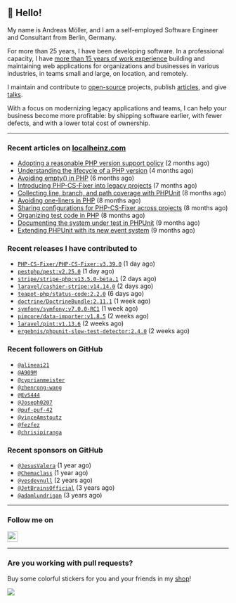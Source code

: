 ## :wave: Hello!

My name is Andreas Möller, and I am a self-employed Software Engineer and Consultant from Berlin, Germany.

For more than 25 years, I have been developing software. In a professional capacity, I have [more than 15 years of work experience](https://localheinz.com/work-experience/) building and maintaining web applications for organizations and businesses in various industries, in teams small and large, on location, and remotely.

I maintain and contribute to [open-source](https://localheinz.com/open-source/) projects, publish [articles](https://localheinz.com/articles/), and give [talks](https://localheinz.com/talks).

With a focus on modernizing legacy applications and teams, I can help your business become more profitable: by shipping software earlier, with fewer defects, and with a lower total cost of ownership.

<hr>

### Recent articles on [localheinz.com](https://localheinz.com/articles/)

- [Adopting a reasonable PHP version support policy](https://localheinz.com/articles/2023/09/12/adopting-a-reasonable-php-version-support-policy/) (2 months ago)
- [Understanding the lifecycle of a PHP version](https://localheinz.com/articles/2023/07/16/understanding-the-lifecycle-of-a-php-version/) (4 months ago)
- [Avoiding empty() in PHP](https://localheinz.com/articles/2023/05/10/avoiding-empty-in-php/) (6 months ago)
- [Introducing PHP-CS-Fixer into legacy projects](https://localheinz.com/articles/2023/04/10/introducing-php-cs-fixer-into-legacy-projects/) (7 months ago)
- [Collecting line, branch, and path coverage with PHPUnit](https://localheinz.com/articles/2023/03/22/collecting-line-branch-and-path-coverage-with-phpunit/) (8 months ago)
- [Avoiding one-liners in PHP](https://localheinz.com/articles/2023/03/18/avoiding-one-liners-in-php/) (8 months ago)
- [Sharing configurations for PHP-CS-Fixer across projects](https://localheinz.com/articles/2023/03/10/sharing-configurations-for-php-cs-fixer-across-projects/) (8 months ago)
- [Organizing test code in PHP](https://localheinz.com/articles/2023/03/03/organizing-test-code-in-php/) (8 months ago)
- [Documenting the system under test in PHPUnit](https://localheinz.com/articles/2023/02/22/documenting-the-system-under-test-in-phpunit/) (9 months ago)
- [Extending PHPUnit with its new event system](https://localheinz.com/articles/2023/02/14/extending-phpunit-with-its-new-event-system/) (9 months ago)

### Recent releases I have contributed to

- [`PHP-CS-Fixer/PHP-CS-Fixer:v3.39.0`](https://github.com/PHP-CS-Fixer/PHP-CS-Fixer/releases/tag/v3.39.0) (1 day ago)
- [`pestphp/pest:v2.25.0`](https://github.com/pestphp/pest/releases/tag/v2.25.0) (1 day ago)
- [`stripe/stripe-php:v13.5.0-beta.1`](https://github.com/stripe/stripe-php/releases/tag/v13.5.0-beta.1) (2 days ago)
- [`laravel/cashier-stripe:v14.14.0`](https://github.com/laravel/cashier-stripe/releases/tag/v14.14.0) (2 days ago)
- [`teapot-php/status-code:2.2.0`](https://github.com/teapot-php/status-code/releases/tag/2.2.0) (6 days ago)
- [`doctrine/DoctrineBundle:2.11.1`](https://github.com/doctrine/DoctrineBundle/releases/tag/2.11.1) (1 week ago)
- [`symfony/symfony:v7.0.0-RC1`](https://github.com/symfony/symfony/releases/tag/v7.0.0-RC1) (1 week ago)
- [`pimcore/data-importer:v1.8.5`](https://github.com/pimcore/data-importer/releases/tag/v1.8.5) (2 weeks ago)
- [`laravel/pint:v1.13.6`](https://github.com/laravel/pint/releases/tag/v1.13.6) (2 weeks ago)
- [`ergebnis/phpunit-slow-test-detector:2.4.0`](https://github.com/ergebnis/phpunit-slow-test-detector/releases/tag/2.4.0) (2 weeks ago)

### Recent followers on GitHub

- [`@alineai21`](https://github.com/alineai21)
- [`@A909M`](https://github.com/A909M)
- [`@cyprianmeister`](https://github.com/cyprianmeister)
- [`@zhenrong-wang`](https://github.com/zhenrong-wang)
- [`@EvS444`](https://github.com/EvS444)
- [`@Joseph0207`](https://github.com/Joseph0207)
- [`@puf-puf-42`](https://github.com/puf-puf-42)
- [`@vinceAmstoutz`](https://github.com/vinceAmstoutz)
- [`@fezfez`](https://github.com/fezfez)
- [`@chrisipiranga`](https://github.com/chrisipiranga)

### Recent sponsors on GitHub

- [`@JesusValera`](https://github.com/JesusValera) (1 year ago)
- [`@Chemaclass`](https://github.com/Chemaclass) (1 year ago)
- [`@yesdevnull`](https://github.com/yesdevnull) (2 years ago)
- [`@JetBrainsOfficial`](https://github.com/JetBrainsOfficial) (3 years ago)
- [`@adamlundrigan`](https://github.com/adamlundrigan) (3 years ago)

<hr>

### Follow me on

<p>
    <a target="_blank" href="https://twitter.com/intent/follow?screen_name=localheinz" title="Follow @localheinz on Twitter"><img src="https://cdn.jsdelivr.net/npm/simple-icons@3.9.0/icons/twitter.svg" width="24px" height="24px"></a>
</p>

<hr>

### Are you working with pull requests?

Buy some colorful stickers for you and your friends in my <a target="_blank" href="https://shop.localheinz.com" title="shop.localheinz.com">shop</a>!

[![](https://localheinz.com/permanent/img/localheinz/localheinz)](https://localheinz.com/permanent/url/localheinz/localheinz)
